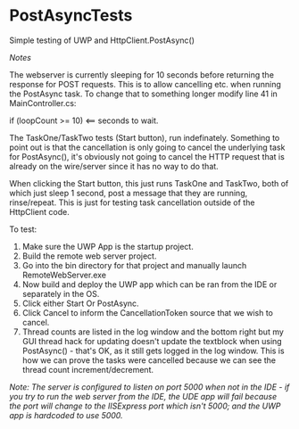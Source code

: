 # PostAsyncTests

Simple testing of UWP and HttpClient.PostAsync()

*Notes*

The webserver is currently sleeping for 10 seconds before returning the response for POST requests. This is to allow cancelling etc. when running the PostAsync task. To change that to something longer modify line 41 in MainController.cs:

 if (loopCount >= 10)  <== seconds to wait.
 
The TaskOne/TaskTwo tests (Start button), run indefinately. Something to point out is that the cancellation is only going to cancel the underlying task for PostAsync(), it's obviously not going to cancel the HTTP request that is already on the wire/server since it has no way to do that. 

When clicking the Start button, this just runs TaskOne and TaskTwo, both of which just sleep 1 second, post a message that they are running, rinse/repeat. This is just for testing task cancellation outside of the HttpClient code.

To test:

1. Make sure the UWP App is the startup project.
2. Build the remote web server project.
3. Go into the bin directory for that project and manually launch RemoteWebServer.exe
4. Now build and deploy the UWP app which can be ran from the IDE or separately in the OS.
5. Click either Start Or PostAsync.
6. Click Cancel to inform the CancellationToken source that we wish to cancel.
7. Thread counts are listed in the log window and the bottom right but my GUI thread hack for updating doesn't update the textblock when using PostAsync() - that's OK, as it still gets logged in the log window. This is how we can prove the tasks were cancelled because we can see the thread count increment/decrement.

*Note: The server is configured to listen on port 5000 when not in the IDE - if you try to run the web server from the IDE, the UDE app will fail because the port will change to the IISExpress port which isn't 5000; and the UWP app is hardcoded to use 5000.*
